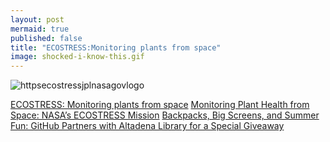 ```yaml
---
layout: post
mermaid: true
published: false
title: "ECOSTRESS:Monitoring plants from space"
image: shocked-i-know-this.gif
---
```



![httpsecostressjplnasagovlogo](https://ecostress.jpl.nasa.gov/logo.png)

[ECOSTRESS: Monitoring plants from space](https://www.youtube.com/watch?v=ALZTMLH9boY)
[Monitoring Plant Health from Space: NASA’s ECOSTRESS Mission](https://www.youtube.com/watch?v=kR8LlN0ftG4)
[Backpacks, Big Screens, and Summer Fun: GitHub Partners with Altadena Library for a Special Giveaway](https://www.pasadenanow.com/pasadenaschools/backpacks-big-screens-and-summer-fun-github-partners-with-altadena-library-for-a-special-giveaway/)
